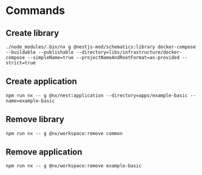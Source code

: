 # Commands

## Create library

```
./node_modules/.bin/nx g @nestjs-mod/schematics:library docker-compose --buildable --publishable --directory=libs/infrastructure/docker-compose --simpleName=true --projectNameAndRootFormat=as-provided --strict=true
```

## Create application

```
npm run nx -- g @nx/nest:application --directory=apps/example-basic --name=example-basic
```

## Remove library

```
npm run nx -- g @nx/workspace:remove common
```

## Remove application

```
npm run nx -- g @nx/workspace:remove example-basic
```
